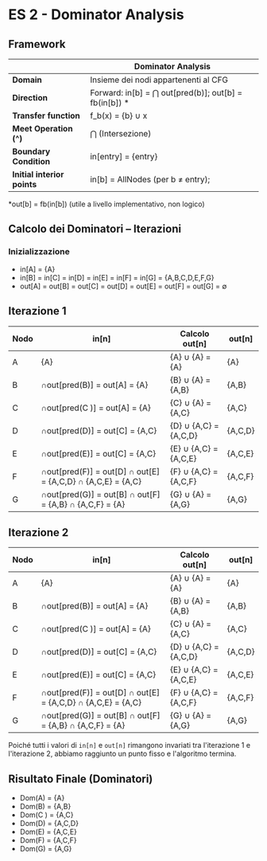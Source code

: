 # ES 2 - Dominator Analysis

## Framework

|                         | Dominator Analysis                                |
|-------------------------|-----------------------------------------------------|
| **Domain** | Insieme dei nodi appartenenti al CFG |
| **Direction** | Forward: in[b]  = ⋂ out[pred(b)]; out[b] = fb(in[b]) * |
| **Transfer function** | f_b(x) = {b} ∪ x |
| **Meet Operation (^)** | ⋂ (Intersezione) |
| **Boundary Condition** | in[entry] = {entry}  |
| **Initial interior points** | in[b] = AllNodes (per b ≠ entry);    |

*out[b] = fb(in[b]) (utile a livello implementativo, non logico)

## Calcolo dei Dominatori – Iterazioni

### Inizializzazione
- in[A] = {A}
- in[B] = in[C] = in[D] = in[E] = in[F] = in[G] = {A,B,C,D,E,F,G}
- out[A] = out[B] = out[C] = out[D] = out[E] = out[F] = out[G] = ∅

## Iterazione 1

| Nodo | in[n] | Calcolo out[n] | out[n] |
|------|-------|----------------|--------|
| A    | {A}   | {A} ∪ {A} = {A} | {A}   |
| B    | ∩out[pred(B)] = out[A] = {A} | {B} ∪ {A} = {A,B} | {A,B} |
| C    | ∩out[pred(C )] = out[A] = {A} | {C} ∪ {A} = {A,C} | {A,C}   |
| D    | ∩out[pred(D)] = out[C] = {A,C} | {D} ∪ {A,C} = {A,C,D} | {A,C,D} |
| E    | ∩out[pred(E)] = out[C] = {A,C} | {E} ∪ {A,C} = {A,C,E} | {A,C,E} |
| F    | ∩out[pred(F)] = out[D] ∩ out[E] = {A,C,D} ∩ {A,C,E} = {A,C} | {F} ∪ {A,C} = {A,C,F} | {A,C,F}   |
| G    | ∩out[pred(G)] = out[B] ∩ out[F] = {A,B} ∩ {A,C,F} = {A} | {G} ∪ {A} = {A,G} | {A,G} |

## Iterazione 2

| Nodo | in[n] | Calcolo out[n] | out[n] |
|------|-------|----------------|--------|
| A    | {A}   | {A} ∪ {A} = {A} | {A}   |
| B    | ∩out[pred(B)] = out[A] = {A} | {B} ∪ {A} = {A,B} | {A,B}   |
| C    | ∩out[pred(C )] = out[A] = {A} | {C} ∪ {A} = {A,C} | {A,C} |
| D    | ∩out[pred(D)] = out[C] = {A,C} | {D} ∪ {A,C} = {A,C,D} | {A,C,D} |
| E    | ∩out[pred(E)] = out[C] = {A,C} | {E} ∪ {A,C} = {A,C,E} | {A,C,E} |
| F    | ∩out[pred(F)] = out[D] ∩ out[E] = {A,C,D} ∩ {A,C,E} = {A,C} | {F} ∪ {A,C} = {A,C,F} | {A,C,F} |
| G    | ∩out[pred(G)] = out[B] ∩ out[F] = {A,B} ∩ {A,C,F} = {A} | {G} ∪ {A} = {A,G} | {A,G}   |

Poiché tutti i valori di `in[n]` e `out[n]` rimangono invariati tra l'iterazione 1 e l'iterazione 2, abbiamo raggiunto un punto fisso e l'algoritmo termina.

## Risultato Finale (Dominatori)
- Dom(A) = {A}
- Dom(B) = {A,B}
- Dom(C ) = {A,C}
- Dom(D) = {A,C,D}
- Dom(E) = {A,C,E}
- Dom(F) = {A,C,F}
- Dom(G) = {A,G}
